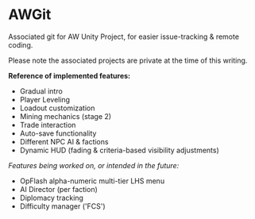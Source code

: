 # AWGit
Associated git for AW Unity Project, for easier issue-tracking & remote coding.

Please note the associated projects are private at the time of this writing.

**Reference of implemented features:**
- Gradual intro
- Player Leveling
- Loadout customization
- Mining mechanics (stage 2)
- Trade interaction
- Auto-save functionality
- Different NPC AI & factions
- Dynamic HUD (fading & criteria-based visibility adjustments)

_Features being worked on, or intended in the future:_
- OpFlash alpha-numeric multi-tier LHS menu
- AI Director (per faction)
- Diplomacy tracking
- Difficulty manager ('FCS')
